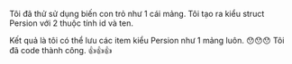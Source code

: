 Tôi đã thử sử dụng biến con trỏ như 1 cái mảng.
Tôi tạo ra kiểu struct Persion với 2 thuộc tính id và ten.

Kết quả là tôi có thể lưu các item kiểu Persion như 1 mảng luôn. 😯😯😯
Tôi đã code thành công. 👍👍👍
